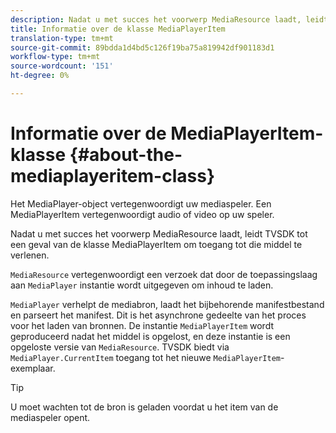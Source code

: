 ```yaml
---
description: Nadat u met succes het voorwerp MediaResource laadt, leidt TVSDK tot een geval van de klasse MediaPlayerItem om toegang tot die middel te verlenen.
title: Informatie over de klasse MediaPlayerItem
translation-type: tm+mt
source-git-commit: 89bdda1d4bd5c126f19ba75a819942df901183d1
workflow-type: tm+mt
source-wordcount: '151'
ht-degree: 0%

---
```



# Informatie over de MediaPlayerItem-klasse {#about-the-mediaplayeritem-class}

Het MediaPlayer-object vertegenwoordigt uw mediaspeler. Een MediaPlayerItem vertegenwoordigt audio of video op uw speler.

Nadat u met succes het voorwerp MediaResource laadt, leidt TVSDK tot een geval van de klasse MediaPlayerItem om toegang tot die middel te verlenen.

`MediaResource` vertegenwoordigt een verzoek dat door de toepassingslaag aan `MediaPlayer` instantie wordt uitgegeven om inhoud te laden.

`MediaPlayer` verhelpt de mediabron, laadt het bijbehorende manifestbestand en parseert het manifest. Dit is het asynchrone gedeelte van het proces voor het laden van bronnen. De instantie `MediaPlayerItem` wordt geproduceerd nadat het middel is opgelost, en deze instantie is een opgeloste versie van `MediaResource`. TVSDK biedt via `MediaPlayer.CurrentItem` toegang tot het nieuwe `MediaPlayerItem`-exemplaar.

>[!TIP]
>
>U moet wachten tot de bron is geladen voordat u het item van de mediaspeler opent.